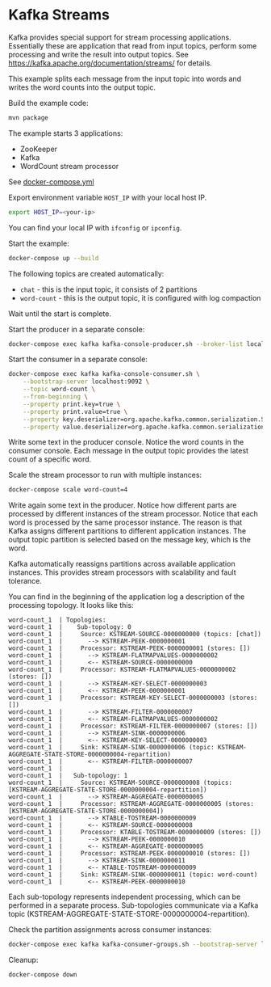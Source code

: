 # Kafka Streams

Kafka provides special support for stream processing applications.
Essentially these are application that read from input topics,
perform some processing and write the result into output topics.
See https://kafka.apache.org/documentation/streams/ for details.

This example splits each message from the input topic into words and
writes the word counts into the output topic.

Build the example code:
```sh
mvn package
```

The example starts 3 applications:
* ZooKeeper
* Kafka
* WordCount stream processor

See [docker-compose.yml](docker-compose.yml)

Export environment variable `HOST_IP` with your local host IP.
```sh
export HOST_IP=<your-ip>
```
You can find your local IP with `ifconfig` or `ipconfig`.

Start the example:
```sh
docker-compose up --build
```

The following topics are created automatically:
* `chat` - this is the input topic, it consists of 2 partitions
* `word-count` - this is the output topic, it is configured with log compaction

Wait until the start is complete.

Start the producer in a separate console:
```sh
docker-compose exec kafka kafka-console-producer.sh --broker-list localhost:9092 --topic chat
```

Start the consumer in a separate console:
```sh
docker-compose exec kafka kafka-console-consumer.sh \
    --bootstrap-server localhost:9092 \
    --topic word-count \
    --from-beginning \
    --property print.key=true \
    --property print.value=true \
    --property key.deserializer=org.apache.kafka.common.serialization.StringDeserializer \
    --property value.deserializer=org.apache.kafka.common.serialization.LongDeserializer
```

Write some text in the producer console.
Notice the word counts in the consumer console.
Each message in the output topic provides the latest count of a specific word.

Scale the stream processor to run with multiple instances:
```sh
docker-compose scale word-count=4
```

Write again some text in the producer.
Notice how different parts are processed by different instances of the stream processor.
Notice that each word is processed by the same processor instance.
The reason is that Kafka assigns different partitions to different application instances.
The output topic partition is selected based on the message key, which is the word.

Kafka automatically reassigns partitions across available application instances.
This provides stream processors with scalability and fault tolerance.

You can find in the beginning of the application log a description of the processing topology.
It looks like this:
```
word-count_1  | Topologies:
word-count_1  |    Sub-topology: 0
word-count_1  |     Source: KSTREAM-SOURCE-0000000000 (topics: [chat])
word-count_1  |       --> KSTREAM-PEEK-0000000001
word-count_1  |     Processor: KSTREAM-PEEK-0000000001 (stores: [])
word-count_1  |       --> KSTREAM-FLATMAPVALUES-0000000002
word-count_1  |       <-- KSTREAM-SOURCE-0000000000
word-count_1  |     Processor: KSTREAM-FLATMAPVALUES-0000000002 (stores: [])
word-count_1  |       --> KSTREAM-KEY-SELECT-0000000003
word-count_1  |       <-- KSTREAM-PEEK-0000000001
word-count_1  |     Processor: KSTREAM-KEY-SELECT-0000000003 (stores: [])
word-count_1  |       --> KSTREAM-FILTER-0000000007
word-count_1  |       <-- KSTREAM-FLATMAPVALUES-0000000002
word-count_1  |     Processor: KSTREAM-FILTER-0000000007 (stores: [])
word-count_1  |       --> KSTREAM-SINK-0000000006
word-count_1  |       <-- KSTREAM-KEY-SELECT-0000000003
word-count_1  |     Sink: KSTREAM-SINK-0000000006 (topic: KSTREAM-AGGREGATE-STATE-STORE-0000000004-repartition)
word-count_1  |       <-- KSTREAM-FILTER-0000000007
word-count_1  | 
word-count_1  |   Sub-topology: 1
word-count_1  |     Source: KSTREAM-SOURCE-0000000008 (topics: [KSTREAM-AGGREGATE-STATE-STORE-0000000004-repartition])
word-count_1  |       --> KSTREAM-AGGREGATE-0000000005
word-count_1  |     Processor: KSTREAM-AGGREGATE-0000000005 (stores: [KSTREAM-AGGREGATE-STATE-STORE-0000000004])
word-count_1  |       --> KTABLE-TOSTREAM-0000000009
word-count_1  |       <-- KSTREAM-SOURCE-0000000008
word-count_1  |     Processor: KTABLE-TOSTREAM-0000000009 (stores: [])
word-count_1  |       --> KSTREAM-PEEK-0000000010
word-count_1  |       <-- KSTREAM-AGGREGATE-0000000005
word-count_1  |     Processor: KSTREAM-PEEK-0000000010 (stores: [])
word-count_1  |       --> KSTREAM-SINK-0000000011
word-count_1  |       <-- KTABLE-TOSTREAM-0000000009
word-count_1  |     Sink: KSTREAM-SINK-0000000011 (topic: word-count)
word-count_1  |       <-- KSTREAM-PEEK-0000000010
```
Each sub-topology represents independent processing, which can be performed in a separate process.
Sub-topologies communicate via a Kafka topic (KSTREAM-AGGREGATE-STATE-STORE-0000000004-repartition).

Check the partition assignments across consumer instances:
```sh
docker-compose exec kafka kafka-consumer-groups.sh --bootstrap-server localhost:9092 --describe --all-groups
```

Cleanup:
```sh
docker-compose down
```
